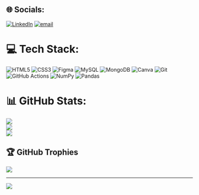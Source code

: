 
## 🌐 Socials:
[![LinkedIn](https://img.shields.io/badge/LinkedIn-%230077B5.svg?logo=linkedin&logoColor=white)](https://www.linkedin.com/in/miriam-ephraim-64116425a?lipi=urn%3Ali%3Apage%3Ad_flagship3_profile_view_base_contact_details%3B7CfsvtE6Qni7QeQQmrViZQ%3D%3D) [![email](https://img.shields.io/badge/Email-D14836?logo=gmail&logoColor=white)](mailto:miriamephraim9@gmail.com) 

# 💻 Tech Stack:
![HTML5](https://img.shields.io/badge/html5-%23E34F26.svg?style=for-the-badge&logo=html5&logoColor=white) ![CSS3](https://img.shields.io/badge/css3-%231572B6.svg?style=for-the-badge&logo=css3&logoColor=white) ![Figma](https://img.shields.io/badge/figma-%23F24E1E.svg?style=for-the-badge&logo=figma&logoColor=white) ![MySQL](https://img.shields.io/badge/mysql-4479A1.svg?style=for-the-badge&logo=mysql&logoColor=white) ![MongoDB](https://img.shields.io/badge/MongoDB-%234ea94b.svg?style=for-the-badge&logo=mongodb&logoColor=white) ![Canva](https://img.shields.io/badge/Canva-%2300C4CC.svg?style=for-the-badge&logo=Canva&logoColor=white) ![Git](https://img.shields.io/badge/git-%23F05033.svg?style=for-the-badge&logo=git&logoColor=white) ![GitHub Actions](https://img.shields.io/badge/github%20actions-%232671E5.svg?style=for-the-badge&logo=githubactions&logoColor=white) ![NumPy](https://img.shields.io/badge/numpy-%23013243.svg?style=for-the-badge&logo=numpy&logoColor=white) ![Pandas](https://img.shields.io/badge/pandas-%23150458.svg?style=for-the-badge&logo=pandas&logoColor=white)
# 📊 GitHub Stats:
![](https://github-readme-stats.vercel.app/api?username=babymiri6&theme=dark&hide_border=true&include_all_commits=true&count_private=false)<br/>
![](https://nirzak-streak-stats.vercel.app/?user=babymiri6&theme=dark&hide_border=true)<br/>
![](https://github-readme-stats.vercel.app/api/top-langs/?username=babymiri6&theme=dark&hide_border=true&include_all_commits=true&count_private=false&layout=compact)

## 🏆 GitHub Trophies
![](https://github-profile-trophy.vercel.app/?username=babymiri6&theme=radical&no-frame=true&no-bg=false&margin-w=4)

---
[![](https://visitcount.itsvg.in/api?id=babymiri6&icon=0&color=0)](https://visitcount.itsvg.in)

<!-- Proudly created with GPRM ( https://gprm.itsvg.in ) -->
